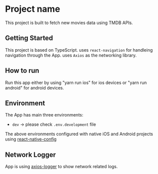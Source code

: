 # Project name

This project is built to fetch new movies data using TMDB APIs.

## Getting Started

This project is based on TypeScript. uses ```react-navigation``` for handleing navigation through the App. uses ```Axios``` as the networking library.

## How to run

Run this app either by using "yarn run ios" for ios devices or "yarn run android" for android devices.

## Environment

The App has main three environments:

* ```dev``` -> please check ```.env.development``` file

The above environments configured with native iOS and Android projects using [react-native-config](https://github.com/luggit/react-native-config)

## Network Logger

App is using [axios-logger](https://github.com/hg-pyun/axios-logger) to show network related logs.




